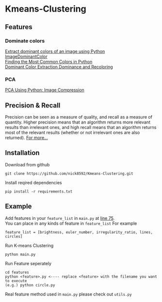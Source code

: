 # Kmeans-Clustering

## Features
### Dominate colors
[Extract dominant colors of an image using Python](https://www.geeksforgeeks.org/extract-dominant-colors-of-an-image-using-python/)   
[ImageDominantColor](https://pypi.org/project/imagedominantcolor/)   
[Finding the Most Common Colors in Python](https://towardsdatascience.com/finding-most-common-colors-in-python-47ea0767a06a)   
[Dominant Color Extraction Dominance and Recoloring](https://github.com/srijannnd/Dominant-Color-Extraction-Dominance-and-Recoloring.git)

### PCA
[PCA Using Python: Image Compression](https://scicoding.com/pca-using-python-image-compression/)

## Precision & Recall

Precision can be seen as a measure of quality, and recall as a measure of quantity. Higher precision means that an algorithm returns more relevant results than irrelevant ones, and high recall means that an algorithm returns most of the relevant results (whether or not irrelevant ones are also returned). [For more...](https://en.wikipedia.org/wiki/Precision_and_recall)   

## Installation
Download from github
```
git clone https://github.com/nick8592/Kmeans-Clustering.git
```
Install reqired dependencies
```
pip install -r requirements.txt
```

## Example
Add features in your `feature_list` in `main.py` at [line 75](https://github.com/nick8592/Kmeans-Clustering/blob/b89ec7397fdb9654cd41f3f98c44e4baa10a77c2/main.py#L75).   
You can place in any kinds of feature in `feature_list`
For example
```
feature_list = [brightness, euler_number, irregularity_ratio, lines, circles]
```
Run K-means Clustering
```
python main.py
```
Run Feature seperately
```
cd features
python <feature>.py <---- replace <feature> with the filename you want to execute
(e.g.) python circle.py
```
Real feature method used in `main.py` please check out `utils.py`
